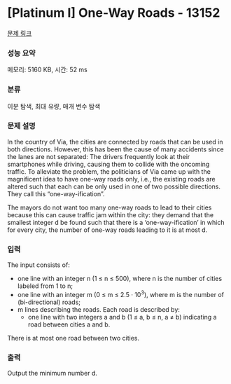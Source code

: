 # [Platinum I] One-Way Roads - 13152 

[문제 링크](https://www.acmicpc.net/problem/13152) 

### 성능 요약

메모리: 5160 KB, 시간: 52 ms

### 분류

이분 탐색, 최대 유량, 매개 변수 탐색

### 문제 설명

<p>In the country of Via, the cities are connected by roads that can be used in both directions. However, this has been the cause of many accidents since the lanes are not separated: The drivers frequently look at their smartphones while driving, causing them to collide with the oncoming traffic. To alleviate the problem, the politicians of Via came up with the magnificent idea to have one-way roads only, i.e., the existing roads are altered such that each can be only used in one of two possible directions. They call this “one-way-ification”.</p>

<p>The mayors do not want too many one-way roads to lead to their cities because this can cause traffic jam within the city: they demand that the smallest integer d be found such that there is a ‘one-way-ification’ in which for every city, the number of one-way roads leading to it is at most d.</p>

### 입력 

 <p>The input consists of:</p>

<ul>
	<li>one line with an integer n (1 ≤ n ≤ 500), where n is the number of cities labeled from 1 to n;</li>
	<li>one line with an integer m (0 ≤ m ≤ 2.5 · 10<sup>3</sup>), where m is the number of (bi-directional) roads;</li>
	<li>m lines describing the roads. Each road is described by:
	<ul>
		<li>one line with two integers a and b (1 ≤ a, b ≤ n, a ≠ b) indicating a road between cities a and b.</li>
	</ul>
	</li>
</ul>

<p>There is at most one road between two cities.</p>

### 출력 

 <p>Output the minimum number d.</p>

